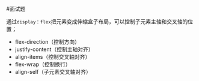 #面试题 

通过`display：flex`把元素变成伸缩盒子布局，可以控制子元素主轴和交叉轴的位置；

- flex-direction（控制方向）
- justify-content（控制主轴对齐）
- align-items（控制交叉轴对齐）
- flex-wrap（控制换行）
- align-self（子元素交叉轴对齐）